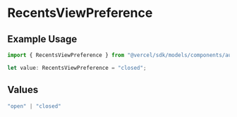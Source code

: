 # RecentsViewPreference

## Example Usage

```typescript
import { RecentsViewPreference } from "@vercel/sdk/models/components/authuser.js";

let value: RecentsViewPreference = "closed";
```

## Values

```typescript
"open" | "closed"
```
